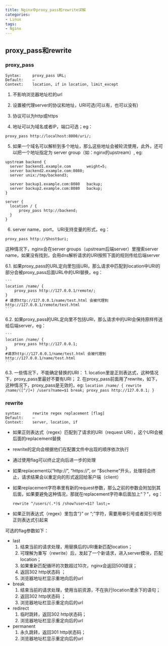 ```yaml
---
title: Nginx中proxy_pass和rewrite详解
categories:
- Linux
tags:
- Nginx
---
```


## proxy_pass和rewrite

### proxy_pass

```
Syntax:     proxy_pass URL;
Default:    —
Context:    location, if in location, limit_except
```

1. 不影响浏览器地址栏的url

2. 设置被代理server的协议和地址，URI可选(可以有，也可以没有)

3. 协议可以为http或https

4. 地址可以为域名或者IP，端口可选；eg：
  
  ```
  proxy_pass http://localhost:8000/uri/;
  ```

5. 如果一个域名可以解析到多个地址，那么这些地址会被轮流使用，此外，还可以把一个地址指定为 server group（如：nginx的upstream）, eg:
  
  ```
  upstream backend {
    server backend1.example.com       weight=5;
    server backend2.example.com:8080;
    server unix:/tmp/backend3;
 
    server backup1.example.com:8080   backup;
    server backup2.example.com:8080   backup;
  }
 
  server {
    location / {
        proxy_pass http://backend;
    }
  }
  ```

6. server name，port，  URI支持变量的形式，eg：

  ```
  proxy_pass http://$host$uri;
  ```

  这种情况下，nginx会在server groups（upstream后端server）里搜索server name，如果没有找到，会用dns解析请求的URI按照下面的规则传给后端server
    
  6.1. 如果proxy_pass的URL定向里包括URI，那么请求中匹配到location中URI的部分会被proxy_pass后面URL中的URI替换，eg：

    ```
    location /name/ {
        proxy_pass http://127.0.0.1/remote/;
    }
    # 请求http://127.0.0.1/name/test.html 会被代理到http://127.0.0.1/remote/test.html
    ```

  6.2. 如果proxy_pass的URL定向里不包括URI，那么请求中的URI会保持原样传送给后端server，eg：

    ```
    location /name/ {
        proxy_pass http://127.0.0.1;
    }
    #请求http://127.0.0.1/name/test.html 会被代理到http://127.0.0.1/name/test.html
    ```

  6.3. 一些情况下，不能确定替换的URI：
    1. location里是正则表达式，这种情况下，proxy_pass里最好不要有URI；
    2. 在proxy_pass前面用了rewrite，如下，这种情况下，proxy_pass是无效的，eg:
      ```
      location /name/ {
        rewrite    /name/([^/]+) /users?name=$1 break;
        proxy_pass http://127.0.0.1;
      }
      ```
    
### rewrite

```
syntax:     rewrite regex replacement [flag]
Default:    —
Context:    server, location, if
```

- 如果正则表达式（regex）匹配到了请求的URI（request URI），这个URI会被后面的replacement替换
- rewrite的定向会根据他们在配置文件中出现的顺序依次执行
- 通过使用flag可以终止定向后进一步的处理
- 如果replacement以“http://”, “https://”, or “$scheme”开头，处理将会终止，请求结果会以重定向的形式返回给客户端（client）
- 如果replacement字符串里有新的request参数，那么之前的参数会附加到其后面，如果要避免这种情况，那就在replacement字符串后面加上“？”，eg：

  ```
  rewrite ^/users/(.*)$ /show?user=$1? last;=
  ```

- 如果正则表达式（regex）里包含“}” or “;”字符，需要用单引号或者双引号把正则表达式引起来

可选的flag参数如下：
- last
    1. 结束当前的请求处理，用替换后的URI重新匹配location；
    2. 可理解为重写（rewrite）后，发起了一个新请求，进入server模块，匹配location；
    3. 如果重新匹配循环的次数超过10次，nginx会返回500错误；
    4. 返回302 http状态码 ；
    5. 浏览器地址栏显示重地向后的url
- break
    1. 结束当前的请求处理，使用当前资源，不在执行location里余下的语句；
    2. 返回302 http状态码 ；
    3. 浏览器地址栏显示重定向后的url
- redirect
    1. 临时跳转，返回302 http状态码；
    2. 浏览器地址栏显示重定向后的url
- permanent
    1. 永久跳转，返回301 http状态码；
    2. 浏览器地址栏显示重定向后的url
